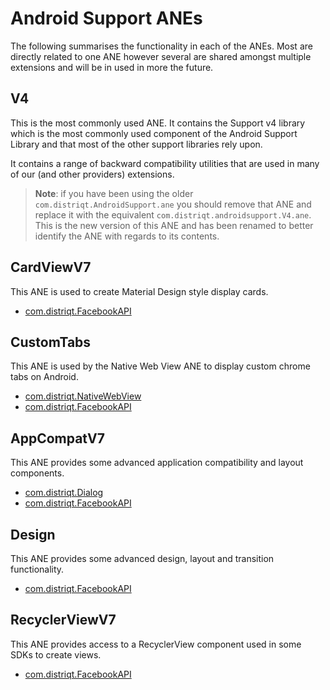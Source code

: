 
# Android Support ANEs

The following summarises the functionality in each of the ANEs. 
Most are directly related to one ANE however several are shared amongst multiple extensions 
and will be in used in more the future.


## V4

This is the most commonly used ANE. It contains the Support v4 library which is the most 
commonly used component of the Android Support Library and that most of the other support 
libraries rely upon.

It contains a range of backward compatibility utilities that are used in many of our 
(and other providers) extensions. 

>
> **Note**: if you have been using the older `com.distriqt.AndroidSupport.ane` you should remove that
> ANE and replace it with the equivalent `com.distriqt.androidsupport.V4.ane`. This is the new 
> version of this ANE and has been renamed to better identify the ANE with regards to its contents.
>



## CardViewV7

This ANE is used to create Material Design style display cards. 

- [com.distriqt.FacebookAPI](https://airnativeextensions.com/extension/com.distriqt.FacebookAPI)



## CustomTabs

This ANE is used by the Native Web View ANE to display custom chrome tabs on Android.

- [com.distriqt.NativeWebView](https://airnativeextensions.com/extension/com.distriqt.NativeWebView)
- [com.distriqt.FacebookAPI](https://airnativeextensions.com/extension/com.distriqt.FacebookAPI)



## AppCompatV7

This ANE provides some advanced application compatibility and layout components. 

- [com.distriqt.Dialog](https://airnativeextensions.com/extension/com.distriqt.Dialog)
- [com.distriqt.FacebookAPI](https://airnativeextensions.com/extension/com.distriqt.FacebookAPI)


## Design

This ANE provides some advanced design, layout and transition functionality. 

- [com.distriqt.FacebookAPI](https://airnativeextensions.com/extension/com.distriqt.FacebookAPI)


## RecyclerViewV7

This ANE provides access to a RecyclerView component used in some SDKs to create views. 

- [com.distriqt.FacebookAPI](https://airnativeextensions.com/extension/com.distriqt.FacebookAPI)



